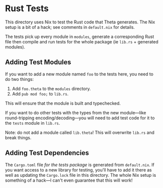 # Rust Tests

This directory uses Nix to test the Rust code that Theta generates. The Nix setup is a bit of a hack; see comments in `default.nix` for details.

The tests pick up every module in `modules`, generate a corresponding Rust file then compile and run tests for the whole package (ie `lib.rs` + generated modules).

## Adding Test Modules

If you want to add a new module named `foo` to the tests here, you need to do two things:

  1. Add `foo.theta` to the `modules` directory.
  2. Add `pub mod foo;` to `lib.rs`.
  
This will ensure that the module is built and typechecked.

If you want to do other tests with the types from the new module—like round-tripping encoding/decoding—you will need to add test code for it to the `tests` module in `lib.rs`.

Note: do not add a module called `lib.theta`! This will overwrite `lib.rs` and break things.

## Adding Test Dependencies

The `Cargo.toml` file *for the tests package* is generated from `default.nix`. If you want access to a new library for testing, you'll have to add it there as well as updating the `Cargo.lock` file in this directory. The whole Nix setup is something of a hack—I can't even guarantee that this will work!

